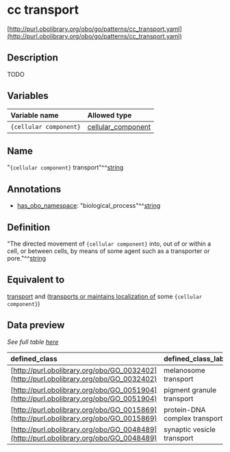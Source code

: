 # cc transport

[http://purl.obolibrary.org/obo/go/patterns/cc_transport.yaml](http://purl.obolibrary.org/obo/go/patterns/cc_transport.yaml)

## Description

TODO




## Variables

| Variable name | Allowed type |
|:--------------|:-------------|
| `{cellular component}` | [cellular_component](http://purl.obolibrary.org/obo/GO_0005575) |

## Name

"`{cellular component}` transport"^^[string](http://www.w3.org/2001/XMLSchema#string)

## Annotations

- [has_obo_namespace](http://www.geneontology.org/formats/oboInOwl#hasOBONamespace): "biological_process"^^[string](http://www.w3.org/2001/XMLSchema#string)

## Definition

"The directed movement of `{cellular component}` into, out of or within a cell, or between cells, by means of some agent such as a transporter or pore."^^[string](http://www.w3.org/2001/XMLSchema#string)

## Equivalent to

[transport](http://purl.obolibrary.org/obo/GO_0006810)  and ([transports or maintains localization of](http://purl.obolibrary.org/obo/RO_0002313) some `{cellular component}`)







## Data preview

*See full table [here](https://github.com/geneontology/go-ontology/tree/master/src/design_patterns/cc_transport.tsv)*

| defined_class | defined_class_label | cellular_component | cellular_component_label |
|:--|:--|:--|:--|
| [http://purl.obolibrary.org/obo/GO_0032402](http://purl.obolibrary.org/obo/GO_0032402) | melanosome transport | [http://purl.obolibrary.org/obo/GO_0042470](http://purl.obolibrary.org/obo/GO_0042470) | melanosome |
| [http://purl.obolibrary.org/obo/GO_0051904](http://purl.obolibrary.org/obo/GO_0051904) | pigment granule transport | [http://purl.obolibrary.org/obo/GO_0048770](http://purl.obolibrary.org/obo/GO_0048770) | pigment granule |
| [http://purl.obolibrary.org/obo/GO_0015869](http://purl.obolibrary.org/obo/GO_0015869) | protein-DNA complex transport | [http://purl.obolibrary.org/obo/GO_0032993](http://purl.obolibrary.org/obo/GO_0032993) | protein-DNA complex |
| [http://purl.obolibrary.org/obo/GO_0048489](http://purl.obolibrary.org/obo/GO_0048489) | synaptic vesicle transport | [http://purl.obolibrary.org/obo/GO_0008021](http://purl.obolibrary.org/obo/GO_0008021) | synaptic vesicle |

